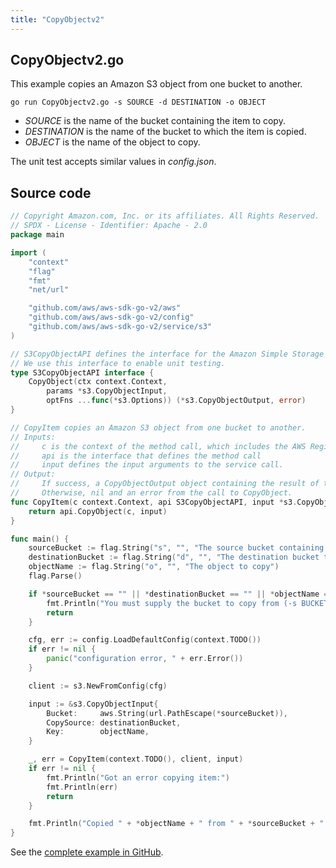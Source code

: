 ```yaml
---
title: "CopyObjectv2"
---
```

## CopyObjectv2.go

This example copies an Amazon S3 object from one bucket to another.

`go run CopyObjectv2.go -s SOURCE -d DESTINATION -o OBJECT`

- _SOURCE_ is the name of the bucket containing the item to copy.
- _DESTINATION_ is the name of the bucket to which the item is copied.
- _OBJECT_ is the name of the object to copy.

The unit test accepts similar values in _config.json_.

## Source code

```go
// Copyright Amazon.com, Inc. or its affiliates. All Rights Reserved.
// SPDX - License - Identifier: Apache - 2.0
package main

import (
	"context"
	"flag"
	"fmt"
	"net/url"

	"github.com/aws/aws-sdk-go-v2/aws"
	"github.com/aws/aws-sdk-go-v2/config"
	"github.com/aws/aws-sdk-go-v2/service/s3"
)

// S3CopyObjectAPI defines the interface for the Amazon Simple Storage Service (Amazon S3) CopyObject function.
// We use this interface to enable unit testing.
type S3CopyObjectAPI interface {
	CopyObject(ctx context.Context,
		params *s3.CopyObjectInput,
		optFns ...func(*s3.Options)) (*s3.CopyObjectOutput, error)
}

// CopyItem copies an Amazon S3 object from one bucket to another.
// Inputs:
//     c is the context of the method call, which includes the AWS Region
//     api is the interface that defines the method call
//     input defines the input arguments to the service call.
// Output:
//     If success, a CopyObjectOutput object containing the result of the service call and nil.
//     Otherwise, nil and an error from the call to CopyObject.
func CopyItem(c context.Context, api S3CopyObjectAPI, input *s3.CopyObjectInput) (*s3.CopyObjectOutput, error) {
	return api.CopyObject(c, input)
}

func main() {
	sourceBucket := flag.String("s", "", "The source bucket containing the object to copy")
	destinationBucket := flag.String("d", "", "The destination bucket to which the object is copied")
	objectName := flag.String("o", "", "The object to copy")
	flag.Parse()

	if *sourceBucket == "" || *destinationBucket == "" || *objectName == "" {
		fmt.Println("You must supply the bucket to copy from (-s BUCKET), to (-td BUCKET), and object to copy (-o OBJECT")
		return
	}

	cfg, err := config.LoadDefaultConfig(context.TODO())
	if err != nil {
		panic("configuration error, " + err.Error())
	}

	client := s3.NewFromConfig(cfg)

	input := &s3.CopyObjectInput{
		Bucket:     aws.String(url.PathEscape(*sourceBucket)),
		CopySource: destinationBucket,
		Key:        objectName,
	}

	_, err = CopyItem(context.TODO(), client, input)
	if err != nil {
		fmt.Println("Got an error copying item:")
		fmt.Println(err)
		return
	}

	fmt.Println("Copied " + *objectName + " from " + *sourceBucket + " to " + *destinationBucket)
}

```

See the [complete example in GitHub](https://github.com/awsdocs/aws-doc-sdk-examples/blob/main/gov2/s3/CopyObject/CopyObjectv2.go).